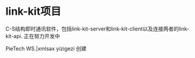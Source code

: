 # link-kit项目

C-S结构即时通讯软件，包括link-kit-server和link-kit-client以及连接两者的link-kit-api.
正在努力开发中

PieTech WS.|xmlsax yizigezi 创建
